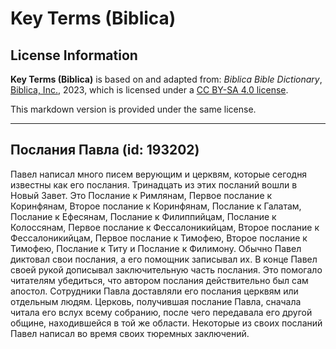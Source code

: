 # Key Terms (Biblica)

## License Information

**Key Terms (Biblica)** is based on and adapted from: _Biblica Bible Dictionary_, [Biblica, Inc.](https://www.biblica.com/), 2023, which is licensed under a [CC BY-SA 4.0 license](https://creativecommons.org/licenses/by-sa/4.0/legalcode.en).

This markdown version is provided under the same license.



--------------------------------

## Послания Павла (id: 193202)

Павел написал много писем верующим и церквям, которые сегодня известны как его послания. Тринадцать из этих посланий вошли в Новый Завет. Это Послание к Римлянам, Первое послание к Коринфянам, Второе послание к Коринфянам, Послание к Галатам, Послание к Ефесянам, Послание к Филиппийцам, Послание к Колоссянам, Первое послание к Фессалоникийцам, Второе послание к Фессалоникийцам, Первое послание к Тимофею, Второе послание к Тимофею, Послание к Титу и Послание к Филимону. Обычно Павел диктовал свои послания, а его помощник записывал их. В конце Павел своей рукой дописывал заключительную часть послания. Это помогало читателям убедиться, что автором послания действительно был сам апостол. Сотрудники Павла доставляли его послания церквям или отдельным людям. Церковь, получившая послание Павла, сначала читала его вслух всему собранию, после чего передавала его другой общине, находившейся в той же области. Некоторые из своих посланий Павел написал во время своих тюремных заключений. 


